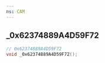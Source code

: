 ```yaml
---
ns: CAM
---
```

## _0x62374889A4D59F72

```c
// 0x62374889A4D59F72
void _0x62374889A4D59F72();
```


